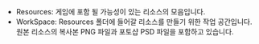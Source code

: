 - Resources: 게임에 포함 될 가능성이 있는 리소스의 모음입니다.
- WorkSpace: Resources 폴더에 들어갈 리소스를 만들기 위한 작업 공간입니다. 원본 리소스의 복사본 PNG 파일과 포토샵 PSD 파일을 포함하고 있습니다.
